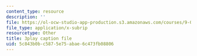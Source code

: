 ```yaml
---
content_type: resource
description: ''
file: https://ol-ocw-studio-app-production.s3.amazonaws.com/courses/9-00sc-introduction-to-psychology-fall-2011/5c843b0bc5875e75abae6c473fb08806_kD3CswjYb2E.vtt
file_type: application/x-subrip
resourcetype: Other
title: 3play caption file
uid: 5c843b0b-c587-5e75-abae-6c473fb08806
---
```

